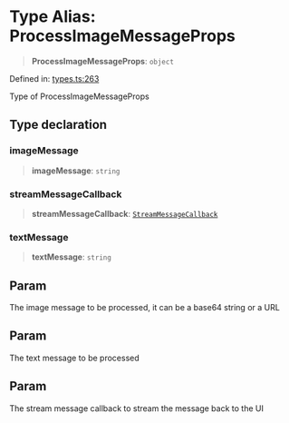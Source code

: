 # Type Alias: ProcessImageMessageProps

> **ProcessImageMessageProps**: `object`

Defined in: [types.ts:263](https://github.com/GeoDaCenter/openassistant/blob/aa41155e698e0b65b1716140c0c14440cdd9d76a/packages/core/src/types.ts#L263)

Type of ProcessImageMessageProps

## Type declaration

### imageMessage

> **imageMessage**: `string`

### streamMessageCallback

> **streamMessageCallback**: [`StreamMessageCallback`](StreamMessageCallback.md)

### textMessage

> **textMessage**: `string`

## Param

The image message to be processed, it can be a base64 string or a URL

## Param

The text message to be processed

## Param

The stream message callback to stream the message back to the UI
